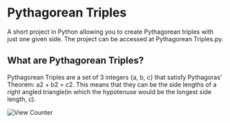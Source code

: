 # Pythagorean Triples
A short project in Python allowing you to create Pythagorean triples with just one given side. The project can be accessed at Pythagorean Triples.py.
## What are Pythagorean Triples?
Pythagorean Triples are a set of 3 integers {a, b, c} that satisfy Pythagoras' Theorem: a2 + b2 = c2. This means that they can be the side lengths of a right angled triangle(in which the hypotenuse would be the longest side length, c).

![View Counter](https://view-counter.tobyhagan.com/?user=ShashCode2348/PythagoreanTriples)
